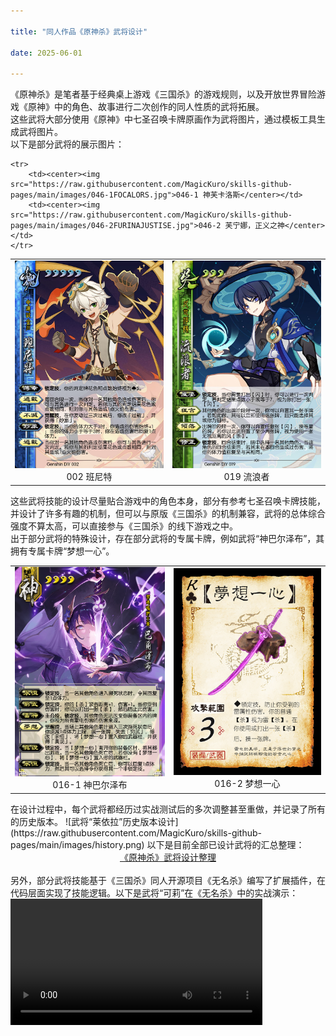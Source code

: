 ```yaml
---

title: "同人作品《原神杀》武将设计"

date: 2025-06-01

---
```


  《原神杀》是笔者基于经典桌上游戏《三国杀》的游戏规则，以及开放世界冒险游戏《原神》中的角色、故事进行二次创作的同人性质的武将拓展。<br>
  这些武将大部分使用《原神》中七圣召唤卡牌原画作为武将图片，通过模板工具生成武将图片。<br>
  以下是部分武将的展示图片：
  <table>
    <tr>
        <td><center><img src="https://raw.githubusercontent.com/MagicKuro/skills-github-pages/main/images/002BENNETT.jpg">002 班尼特</center></td>
        <td><center><img src="https://raw.githubusercontent.com/MagicKuro/skills-github-pages/main/images/019WANDERER.jpg">019 流浪者</center></td>
    </tr>

    <tr>
        <td><center><img src="https://raw.githubusercontent.com/MagicKuro/skills-github-pages/main/images/046-1FOCALORS.jpg">046-1 神芙卡洛斯</center></td>
        <td><center><img src="https://raw.githubusercontent.com/MagicKuro/skills-github-pages/main/images/046-2FURINAJUSTISE.jpg">046-2 芙宁娜，正义之神</center></td>
    </tr>
  </table>
  这些武将技能的设计尽量贴合游戏中的角色本身，部分有参考七圣召唤卡牌技能，并设计了许多有趣的机制，但可以与原版《三国杀》的机制兼容，武将的总体综合强度不算太高，可以直接参与《三国杀》的线下游戏之中。<br>
  出于部分武将的特殊设计，存在部分武将的专属卡牌，例如武将“神巴尔泽布”，其拥有专属卡牌“梦想一心”。
  <table>
    <tr>
      <td><center><img src="https://raw.githubusercontent.com/MagicKuro/skills-github-pages/main/images/巴尔泽布.jpg">016-1 神巴尔泽布</center></td>
      <td><center><img src="https://raw.githubusercontent.com/MagicKuro/skills-github-pages/main/images/016-2梦想一心.png">016-2 梦想一心</center></td>
    </tr>
  </table>
  在设计过程中，每个武将都经历过实战测试后的多次调整甚至重做，并记录了所有的历史版本。
  ![武将“莱依拉”历史版本设计](https://raw.githubusercontent.com/MagicKuro/skills-github-pages/main/images/history.png)
  以下是目前全部已设计武将的汇总整理：
  <div style="text-align:center">
    <a href="https://kdocs.cn/l/cp0j62i030E9">《原神杀》武将设计整理</a>
  </div>
  <br>
  另外，部分武将技能基于《三国杀》同人开源项目《无名杀》编写了扩展插件，在代码层面实现了技能逻辑。以下是武将“可莉”在《无名杀》中的实战演示：
  <video width="80%" controls>
  <source src="https://raw.githubusercontent.com/MagicKuro/skills-github-pages/main/videos/klee_demo.mp4" type="video/mp4">
  你的浏览器不支持视频播放
  </video>
